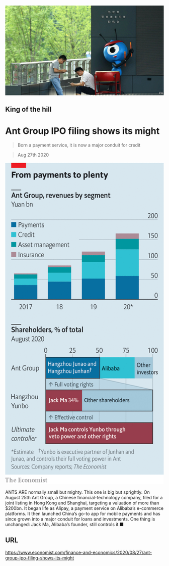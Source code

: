 ![](./images/20200829_FNP503.jpg)

## King of the hill

# Ant Group IPO filing shows its might

> Born a payment service, it is now a major conduit for credit

> Aug 27th 2020



![](./images/20200829_FNC332.png)

ANTS ARE normally small but mighty. This one is big but sprightly. On August 25th Ant Group, a Chinese financial-technology company, filed for a joint listing in Hong Kong and Shanghai, targeting a valuation of more than $200bn. It began life as Alipay, a payment service on Alibaba’s e-commerce platforms. It then launched China’s go-to app for mobile payments and has since grown into a major conduit for loans and investments. One thing is unchanged: Jack Ma, Alibaba’s founder, still controls it.■

## URL

https://www.economist.com/finance-and-economics/2020/08/27/ant-group-ipo-filing-shows-its-might

